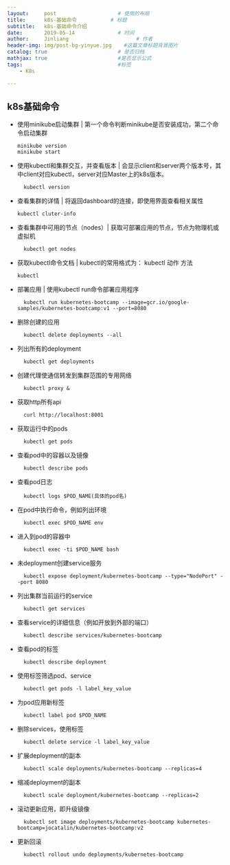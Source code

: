 ```yaml
---
layout:     post                    # 使用的布局
title:      k8s-基础命令           # 标题 
subtitle:   k8s-基础命令介绍 
date:       2019-05-14              # 时间
author:     Jinliang                      # 作者
header-img: img/post-bg-yinyue.jpg    #这篇文章标题背景图片
catalog: true                       # 是否归档
mathjax: true                       #是否显示公式
tags:                               #标签
    - K8s

---
```


## k8s基础命令

- 使用minikube启动集群 | 第一个命令判断minikube是否安装成功，第二个命令启动集群

    ```
    minikube version
    minikube start
    ```

    

- 使用kubectl和集群交互，并查看版本 | 会显示client和server两个版本号，其中client对应kubectl，server对应Master上的k8s版本。

  ```
    kubectl version
    ```
    
    
    
    


- 查看集群的详情 | 将返回dashboard的连接，即使用界面查看相关属性

    ```
    kubectl cluter-info
    ```


    

- 查看集群中可用的节点（nodes）| 获取可部署应用的节点，节点为物理机或虚拟机

  ```
    kubectl get nodes
    ```
    
    
    
    
- 获取kubectl命令文档 | kubectl的常用格式为： kubectl 动作 方法

    ```
    kubectl
    ```


    

- 部署应用 | 使用kubectl run命令部署应用程序

  ```
    kubectl run kubernetes-bootcamp --image=gcr.io/google-samples/kubernetes-bootcamp:v1 --port=8080
    ```
    
    
    
    
- 删除创建的应用 

  ```
    kubectl delete deployments --all
    ```
    
    
    
    
- 列出所有的deployment

  ```
    kubectl get deployments
    ```
    
    
    
    
- 创建代理使通信转发到集群范围的专用网络

  ```
    kubectl proxy &
    ```
    
    
    
    
- 获取http所有api

  ```
    curl http://localhost:8001
    ```
    
    
    
    
- 获取运行中的pods

  ```
    kubectl get pods
    ```
    
    
    
    
- 查看pod中的容器以及镜像

  ```
    kubectl describe pods
    ```
    
    
    
    
- 查看pod日志

  ```
    kubectl logs $POD_NAME(具体的pod名)
    ```
    
    
    
    
- 在pod中执行命令，例如列出环境

  ```
    kubectl exec $POD_NAME env
    ```
    
    
    
    
- 进入到pod的容器中

  ```
    kubectl exec -ti $POD_NAME bash
    ```
    
    
    
    
- 未deployment创建service服务

  ```
    kubectl expose deployment/kubernetes-bootcamp --type="NodePort" --port 8080
    ```
    
    
    
    
- 列出集群当前运行的service

  ```
    kubectl get services
    ```
    
    
    
    
- 查看service的详细信息（例如开放到外部的端口）

  ```
    kubectl describe services/kubernetes-bootcamp
    ```
    
    
    
    
- 查看pod的标签

  ```
    kubectl describe deployment 
    ```
    
    
    
    
- 使用标签筛选pod、service

  ```
    kubectl get pods -l label_key_value
    ```
    
    
    
    
- 为pod应用新标签

  ```
    kubectl label pod $POD_NAME
    ```
    
    
    
    
- 删除services，使用标签

  ```
    kubectl delete service -l label_key_value
    ```
    
    
    
    
- 扩展deployment的副本

  ```
    kubectl scale deployments/kubernetes-bootcamp --replicas=4
    ```
    
    
    
    
- 缩减deployment的副本

  ```
    kubectl scale deployment/kubernetes-bootcamp --replicas=2
    ```
    
    
    
    
- 滚动更新应用，即升级镜像

  ```
    kubectl set image deployments/kubernetes-bootcamp kubernetes-bootcamp=jocatalin/kubernetes-bootcamp:v2
    ```
    
    
    
    
- 更新回滚

  ```
    kubectl rollout undo deployments/kubernetes-bootcamp
    ```
    
    
    
    